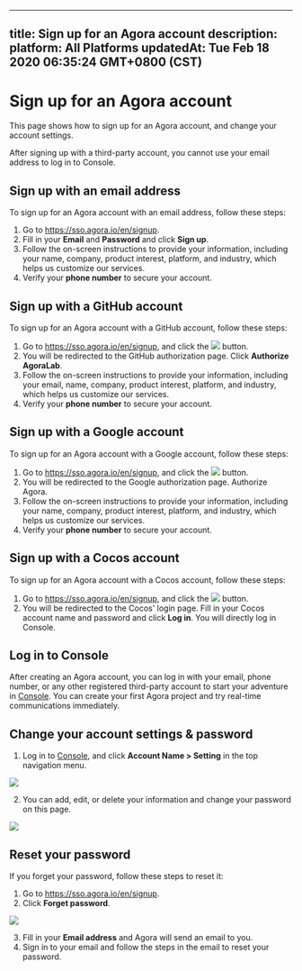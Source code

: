 
---
title: Sign up for an Agora account
description: 
platform: All Platforms
updatedAt: Tue Feb 18 2020 06:35:24 GMT+0800 (CST)
---
# Sign up for an Agora account
This page shows how to sign up for an Agora account, and change your account settings.

<div class="alert note">After signing up with a third-party account, you cannot use your email address to log in to Console.</div>

## Sign up with an email address
To sign up for an Agora account with an email address, follow these steps:

1. Go to https://sso.agora.io/en/signup.
2. Fill in your **Email** and **Password** and click **Sign up**.
3. Follow the on-screen instructions to provide your information, including your name, company, product interest, platform, and industry, which helps us customize our services.
4. Verify your **phone number** to secure your account.

## Sign up with a GitHub account

To sign up for an Agora account with a GitHub account, follow these steps:

1. Go to https://sso.agora.io/en/signup, and click the ![](https://web-cdn.agora.io/docs-files/1569295926426) button.
2. You will be redirected to the GitHub authorization page. Click **Authorize AgoraLab**.
3. Follow the on-screen instructions to provide your information, including your email, name, company, product interest, platform, and industry, which helps us customize our services.
4. Verify your **phone number** to secure your account.

## Sign up with a Google account

To sign up for an Agora account with a Google account, follow these steps:

1. Go to https://sso.agora.io/en/signup, and click the ![](https://web-cdn.agora.io/docs-files/1569302689210) button.
2. You will be redirected to the Google authorization page. Authorize Agora.
3. Follow the on-screen instructions to provide your information, including your name, company, product interest, platform, and industry, which helps us customize our services.
4. Verify your **phone number** to secure your account.

## Sign up with a Cocos account

To sign up for an Agora account with a Cocos account, follow these steps:

1. Go to https://sso.agora.io/en/signup, and click the ![](https://web-cdn.agora.io/docs-files/1569295962944) button.
2. You will be redirected to the Cocos' login page. Fill in your Cocos account name and password and click **Log in**. You will directly log in Console.

## Log in to Console

After creating an Agora account, you can log in with your email, phone number, or any other registered third-party account to start your adventure in [Console](https://dashboard.agora.io).  You can create your first Agora project and try real-time communications immediately.

## Change your account settings & password

1. Log in to [Console](https://dashboard.agora.io), and click  **Account Name > Setting** in the top navigation menu.

![](https://web-cdn.agora.io/docs-files/1565244190495)

2. You can add, edit, or delete your information and change your password on this page. 

![](https://web-cdn.agora.io/docs-files/1565244202054)


## Reset your password

If you forget your password, follow these steps to reset it:

1. Go to https://sso.agora.io/en/signup.
2. Click **Forget password**.

![](https://web-cdn.agora.io/docs-files/1569312325155)

3. Fill in your **Email address** and Agora will send an email to you.
4. Sign in to your email and follow the steps in the email to reset your password.

